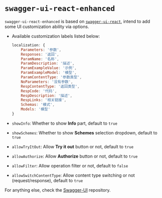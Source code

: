 # `swagger-ui-react-enhanced`


`swagger-ui-react-enhanced` is based on [`swagger-ui-react`](https://github.com/swagger-api/swagger-ui/tree/master/flavors/swagger-ui-react), intend to add some UI customization ability via options.


* Available customization labels listed below:

    ```javascript
    localization: {
        Parameters: '参数',
        Responses: '返回',
        ParamName: '名称',
        ParamDescription: '描述',
        ParamExampleValue: '示例',
        ParamExampleModel: '模型',
        ParamContentType: '参数类型',
        NoParameters: '没有参数',
        RespContentType: '返回类型',
        RespCode: '代码',
        RespDescription: '描述',
        RespLinks: '相关链接',
        Schemas: '模式',
        Models: '模型'
    }
    ```
    
*  `showInfo`: Whether to show **Info** part, default to `true`

*  `showSchemes`: Whether to show **Schemes** selection dropdown, default to `true`

*  `allowTryItOut`: Allow **Try it out** button or not, default to `true`

*  `allowAuthorize`: Allow **Authorize** button or not, default to `true`

*  `allowFilter`: Allow operation filter or not, default to `false`

*  `allowSwitchContentType`: Allow content type switching or not (request/response), default to `true`


For anything else, check the [Swagger-UI](https://github.com/swagger-api/swagger-ui) repository.
